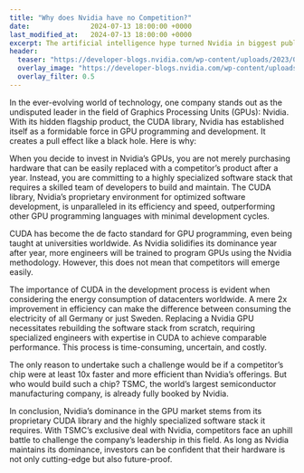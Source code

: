 ```yaml
---
title: "Why does Nvidia have no Competition?"
date:               2024-07-13 18:00:00 +0000
last_modified_at:   2024-07-13 18:00:00 +0000
excerpt: The artificial intelligence hype turned Nvidia in biggest publicly traded company. Will other hardware manufactured catch up and bust the Nvidia bubble?
header:
  teaser: "https://developer-blogs.nvidia.com/wp-content/uploads/2023/09/nvidia-gpu.jpg"
  overlay_image: "https://developer-blogs.nvidia.com/wp-content/uploads/2023/09/nvidia-gpu.jpg"
  overlay_filter: 0.5 
---
```

In the ever-evolving world of technology, one company stands out as the undisputed leader in the field of Graphics Processing Units (GPUs): Nvidia. With its hidden flagship product, the CUDA library, Nvidia has established itself as a formidable force in GPU programming and development. It creates a pull effect like a black hole. Here is why:

When you decide to invest in Nvidia’s GPUs, you are not merely purchasing hardware that can be easily replaced with a competitor’s product after a year. Instead, you are committing to a highly specialized software stack that requires a skilled team of developers to build and maintain. The CUDA library, Nvidia’s proprietary environment for optimized software development, is unparalleled in its efficiency and speed, outperforming other GPU programming languages with minimal development cycles.

CUDA has become the de facto standard for GPU programming, even being taught at universities worldwide. As Nvidia solidifies its dominance year after year, more engineers will be trained to program GPUs using the Nvidia methodology. However, this does not mean that competitors will emerge easily.

The importance of CUDA in the development process is evident when considering the energy consumption of datacenters worldwide. A mere 2x improvement in efficiency can make the difference between consuming the electricity of all Germany or just Sweden. Replacing a Nvidia GPU necessitates rebuilding the software stack from scratch, requiring specialized engineers with expertise in CUDA to achieve comparable performance. This process is time-consuming, uncertain, and costly.

The only reason to undertake such a challenge would be if a competitor’s chip were at least 10x faster and more efficient than Nvidia’s offerings. But who would build such a chip? TSMC, the world’s largest semiconductor manufacturing company, is already fully booked by Nvidia.

In conclusion, Nvidia’s dominance in the GPU market stems from its proprietary CUDA library and the highly specialized software stack it requires. With TSMC’s exclusive deal with Nvidia, competitors face an uphill battle to challenge the company’s leadership in this field. As long as Nvidia maintains its dominance, investors can be confident that their hardware is not only cutting-edge but also future-proof.

